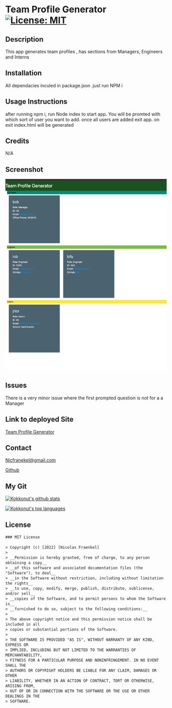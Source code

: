 
# Team Profile Generator [![License: MIT](https://img.shields.io/badge/License-MIT-yellow.svg)](https://opensource.org/licenses/MIT)

## Description
This app generates team profiles , has sections from Managers, Engineers and Interns

## Installation
All dependacies inculed in package.json .just run NPM i

## Usage Instructions
after running npm i, run Node index to start app. You will be promted with which sort of user you want to add. once all users are added exit app. on exit index.html will be generated

## Credits
N/A

## Screenshot
![SS](./assets/images/team.jpeg)

## Issues
There is a very minor issue where the first prompted question  is not for a a Manager

## Link to deployed Site
[Team Profile Generator](N/A)

## Contact
Nicfranekel@gmail.com

[Github](https://github.com/Kokkonut)

## My Git

[![Kokkonut's github stats](https://github-readme-stats.vercel.app/api?username=Kokkonut&theme=blue-green)](https://github.com/Kokkonut/github-readme-stats)

[![Kokkonut's top languages](https://github-readme-stats.vercel.app/api/top-langs/?username=Kokkonut&theme=blue-green)](https://github.com/Kokkonut/github-readme-stats)





  ## License
  
  
    ### MIT License
    
    > Copyright (c) [2022] [Nicolas Fraenkel]
    > 
    > __Permission is hereby granted, free of charge, to any person obtaining a copy__
    > __of this software and associated documentation files (the "Software"), to deal__
    > __in the Software without restriction, including without limitation the rights__
    > __to use, copy, modify, merge, publish, distribute, sublicense, and/or sell__
    > __copies of the Software, and to permit persons to whom the Software is__
    > __furnished to do so, subject to the following conditions:__
    > 
    > The above copyright notice and this permission notice shall be included in all
    > copies or substantial portions of the Software.
    > 
    > THE SOFTWARE IS PROVIDED "AS IS", WITHOUT WARRANTY OF ANY KIND, EXPRESS OR
    > IMPLIED, INCLUDING BUT NOT LIMITED TO THE WARRANTIES OF MERCHANTABILITY,
    > FITNESS FOR A PARTICULAR PURPOSE AND NONINFRINGEMENT. IN NO EVENT SHALL THE
    > AUTHORS OR COPYRIGHT HOLDERS BE LIABLE FOR ANY CLAIM, DAMAGES OR OTHER
    > LIABILITY, WHETHER IN AN ACTION OF CONTRACT, TORT OR OTHERWISE, ARISING FROM,
    > OUT OF OR IN CONNECTION WITH THE SOFTWARE OR THE USE OR OTHER DEALINGS IN THE
    > SOFTWARE.
    
    
